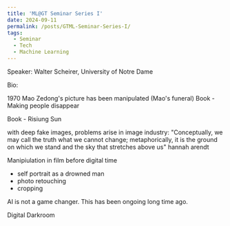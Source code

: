 ```yaml
---
title: 'ML@GT Seminar Series I'
date: 2024-09-11
permalink: /posts/GTML-Seminar-Series-I/
tags:
  - Seminar
  - Tech
  - Machine Learning
---
```

Speaker: Walter Scheirer, University of Notre Dame

Bio:

1970 Mao Zedong's picture has been manipulated (Mao's funeral)
Book - Making people disappear

Book - Risiung Sun

with deep fake images, problems arise in image industry:
"Conceptually, we may call the truth what we cannot change; metaphorically, it is the ground on which we stand and the sky that stretches above us" hannah arendt

Manipiulation in film before digital time
- self portrait as a drowned man
- photo retouching
- cropping

AI is not a game changer. This has been ongoing long time ago.

Digital Darkroom

